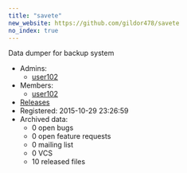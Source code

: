 ```yaml
---
title: "savete"
new_website: https://github.com/gildor478/savete
no_index: true
---
```


Data dumper for backup system

* Admins:
  * [user102](/users/user102)
* Members:
  * [user102](/users/user102)
* [Releases](https://download.ocamlcore.org/savete)
* Registered: 2015-10-29 23:26:59
* Archived data:
  * 0 open bugs
  * 0 open feature requests
  * 0 mailing list
  * 0 VCS
  * 10 released files

